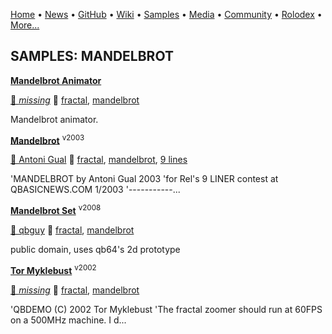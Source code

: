 [Home](https://qb64.com) • [News](/news.md) • [GitHub](/github.md) • [Wiki](/wiki.md) • [Samples](/samples.md) • [Media](/media.md) • [Community](/community.md) • [Rolodex](/rolodex.md) • [More...](/more.md)

## SAMPLES: MANDELBROT

**[Mandelbrot Animator](mandelbrot-animator/index.md)**

[🐝 *missing*](author-missing.md) 🔗 [fractal](fractal.md), [mandelbrot](mandelbrot.md)

Mandelbrot animator.

**[Mandelbrot](mandelbrot-set-2003/index.md)** <sup>v2003</sup>

[🐝 Antoni Gual](antoni-gual.md) 🔗 [fractal](fractal.md), [mandelbrot](mandelbrot.md), [9 lines](9-lines.md)

'MANDELBROT by Antoni Gual 2003 'for Rel's 9 LINER contest at QBASICNEWS.COM  1/2003 '-----------...

**[Mandelbrot Set](mandelbrot-set-2008/index.md)** <sup>v2008</sup>

[🐝 qbguy](qbguy.md) 🔗 [fractal](fractal.md), [mandelbrot](mandelbrot.md)

public domain, uses qb64's 2d prototype

**[Tor Myklebust](mandelbrot-zoomer/index.md)** <sup>v2002</sup>

[🐝 *missing*](author-missing.md) 🔗 [fractal](fractal.md), [mandelbrot](mandelbrot.md)

'QBDEMO (C) 2002 Tor Myklebust  'The fractal zoomer should run at 60FPS on a 500MHz machine.  I d...
